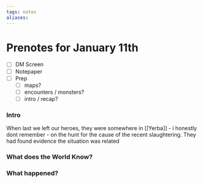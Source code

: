 ```yaml
---
tags: notes
aliases:
---
```


# Prenotes for January 11th
- [ ] DM Screen
- [ ] Notepaper
- [ ] Prep
	- [ ] maps?
	- [ ] encounters / monsters?
	- [ ] intro / recap?

### Intro

When last we left our heroes, they were somewhere in [[Yerba]] - i honestly dont remember - on the hunt for the cause of the recent slaughtering. They had found evidence the situation was related 

### What does the World Know?


### What happened?